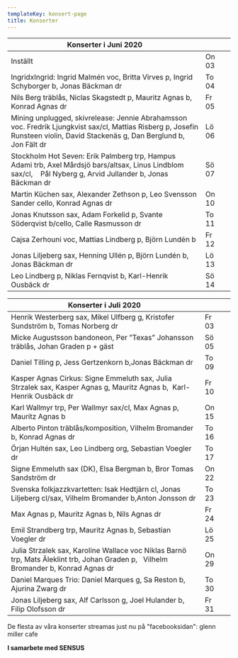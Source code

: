 ```yaml
---
templateKey: konsert-page
title: Konserter
---
```


| Konserter i Juni 2020                                                                                                                                                      |       |     |
| -------------------------------------------------------------------------------------------------------------------------------------------------------------------------- | ----- | --- |
| Inställt                                                                                                                      | On 03 |     |
| IngridxIngrid: Ingrid Malmén  voc, Britta Virves p, Ingrid Schyborger b, Jonas Bäckman dr                                                                                  | To 04 |     |
| Nils Berg träblås, Niclas Skagstedt p, Mauritz Agnas b, Konrad Agnas dr                                                                                                    | Fr 05 |     |
| Mining unplugged, skivrelease: Jennie Abrahamsson voc. Fredrik Ljungkvist sax/cl, Mattias Risberg p, Josefin Runsteen violin, David Stackenäs g, Dan Berglund b, Jon Fält dr | Lö 06 |     |
| Stockholm Hot Seven: Erik Palmberg trp,  Hampus Adami trb, Axel Mårdsjö bars/altsax, Linus Lindblom sax/cl,  		 Pål Nyberg g,  Arvid Jullander b, Jonas Bäckman dr         | Sö 07 |     |
| Martin Küchen sax, Alexander Zethson p, Leo Svensson Sander cello, Konrad Agnas dr                                                                                         | On 10 |     |
| Jonas Knutsson sax, Adam Forkelid p, Svante Söderqvist b/cello, Calle Rasmusson dr                                                                                               | To 11 |     |
| Cajsa Zerhouni voc, Mattias Lindberg p, Björn Lundén b                                                                                                                 | Fr 12 |     |
| Jonas Liljeberg sax, Henning Ullén p, Björn Lundén b, Jonas Bäckman dr                                                                                                    | Lö 13 |     |
| Leo Lindberg p, Niklas Fernqvist b, Karl-Henrik Ousbäck dr                                                                                                                 | Sö 14 |     |

| Konserter i Juli 2020                                                                                                                                                      |       |     |
| -------------------------------------------------------------------------------------------------------------------------------------------------------------------------- | ----- | --- |
|Henrik Westerberg sax, Mikel Ulfberg g, Kristofer Sundström b, Tomas Norberg dr |Fr 03|
|Micke Augustsson bandoneon, Per ”Texas” Johansson träblås, Johan Graden p + gäst| Sö 05|
|Daniel Tilling p, Jess Gertzenkorn b,Jonas Bäckman dr|To 09|
|Kasper Agnas Cirkus: Signe Emmeluth sax, Julia Strzalek sax, Kasper Agnas g, Mauritz Agnas b, 			Karl-Henrik Ousbäck dr|Fr 10|
|Karl Wallmyr trp, Per Wallmyr sax/cl, Max Agnas p, Mauritz Agnas b|On 15|
|Alberto Pinton träblås/komposition, Vilhelm Bromander b, Konrad Agnas dr|To 16|  
|Örjan Hultén sax, Leo Lindberg org, Sebastian Voegler dr|To 17|
|Signe Emmeluth sax (DK), Elsa Bergman b, Bror Tomas Sandström dr  |On 22|
|Svenska folkjazzkvartetten: Isak Hedtjärn cl, Jonas Liljeberg cl/sax, Vilhelm Bromander b,Anton Jonsson dr|To 23|
|Max Agnas p, Mauritz Agnas b, Nils Agnas dr |Fr 24|
|Emil Strandberg trp, Mauritz Agnas b, Sebastian Voegler dr|Lö 25|
|Julia Strzalek sax, Karoline Wallace voc Niklas Barnö trp, Mats Äleklint trb, Johan Graden p,  			Vilhelm Bromander b, Konrad Agnas dr |On 29|
|Daniel Marques Trio: Daniel Marques g, Sa Reston b, Ajurina Zwarg dr|To 30|
|Jonas Liljeberg sax, Alf Carlsson g, Joel Hulander b, Filip Olofsson dr|Fr 31|

		 

De flesta av våra konserter streamas just nu på "facebooksidan": glenn miller cafe                                                                                  

 **I samarbete med SENSUS**
